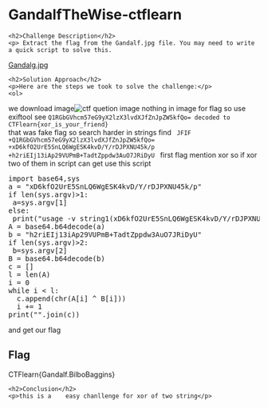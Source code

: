 <title>GandalfTheWise-ctflearn</title>

<!DOCTYPE html>
<html>

<body>
    <h1>GandalfTheWise-ctflearn</h1>

    <h2>Challenge Description</h2>
    <p> Extract the flag from the Gandalf.jpg file. You may need to write a quick script to solve this.
<a href="https://ctflearn.com/challenge/download/936">Gandalg.jpg</a>

 
</p>
 
    <h2>Solution Approach</h2>
    <p>Here are the steps we took to solve the challenge:</p>
    <ol>
we download image<img src=" https://cybersecctf.github.io/blog/2024/practice/ctflearn/GandalfTheWise/gandalf.jpg" alt="ctf quetion image" class="inline"/> nothing in image for flag so use exiftool 
see <code>Q1RGbGVhcm57eG9yX2lzX3lvdXJfZnJpZW5kfQo= decoded to CTFlearn{xor_is_your_friend} </code>      
    that was fake flag so search harder in strings find
<code>
JFIF
+Q1RGbGVhcm57eG9yX2lzX3lvdXJfZnJpZW5kfQo=
+xD6kfO2UrE5SnLQ6WgESK4kvD/Y/rDJPXNU45k/p
+h2riEIj13iAp29VUPmB+TadtZppdw3AuO7JRiDyU
</code>
first flag mention xor so if xor two of   them in  script can get use this script
<pre>
import base64,sys
a = "xD6kfO2UrE5SnLQ6WgESK4kvD/Y/rDJPXNU45k/p"
if len(sys.argv)>1:
 a=sys.argv[1]
else:
 print("usage -v string1(xD6kfO2UrE5SnLQ6WgESK4kvD/Y/rDJPXNU45k/p) string2(h2riEIj13iAp29VUPmB+TadtZppdw3AuO7JRiDyU)")
A = base64.b64decode(a)
b = "h2riEIj13iAp29VUPmB+TadtZppdw3AuO7JRiDyU"
if len(sys.argv)>2:
 b=sys.argv[2]
B = base64.b64decode(b)
c = []
l = len(A)
i = 0
while i < l:
  c.append(chr(A[i] ^ B[i]))
  i += 1
print("".join(c))
</pre>
and get our flag
    </ol>
<br>
    <h2>Flag</h2>
    <p class="flag">CTFlearn{Gandalf.BilboBaggins}
</p>

    <h2>Conclusion</h2>
    <p>this is a    easy chanllenge for xor of two string</p>
</body>
</html>



 